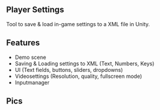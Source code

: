 ## Player Settings
Tool to save & load in-game settings to a XML file in Unity.

## Features
- Demo scene
- Saving & Loading settings to XML (Text, Numbers, Keys)
- UI (Text fields, buttons, sliders, dropdowns)
- Videosettings (Resolution, quality, fullscreen mode)
- Inputmanager 

## Pics
<Add pics here>
